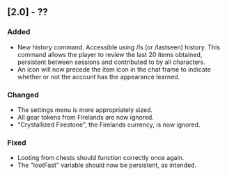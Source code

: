 ## [2.0] - ??
### Added
- New history command. Accessible using /ls (or /lastseen) history. This command allows the player to review the last 20 items obtained, persistent between sessions and contributed to by all characters.
- An icon will now precede the item icon in the chat frame to indicate whether or not the account has the appearance learned.

### Changed
- The settings menu is more appropriately sized.
- All gear tokens from Firelands are now ignored.
- "Crystallized Firestone", the Firelands currency, is now ignored.

### Fixed
- Looting from chests should function correctly once again.
- The "lootFast" variable should now be persistent, as intended.